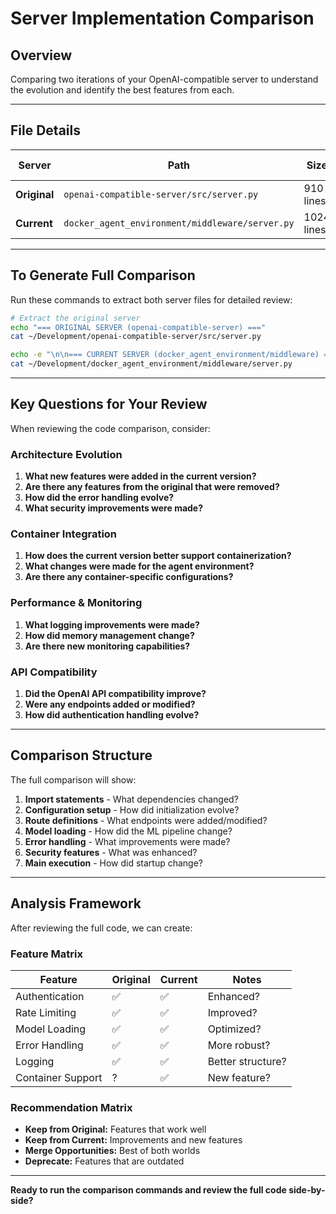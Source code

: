 # Server Implementation Comparison

## Overview
Comparing two iterations of your OpenAI-compatible server to understand the evolution and identify the best features from each.

---

## File Details

| Server | Path | Size | Last Modified | Status |
|--------|------|------|---------------|--------|
| **Original** | `openai-compatible-server/src/server.py` | 910 lines | May 14, 2025 | First iteration |
| **Current** | `docker_agent_environment/middleware/server.py` | 1024 lines | May 28, 2025 | Enhanced version ✅ |

---

## To Generate Full Comparison

Run these commands to extract both server files for detailed review:

```bash
# Extract the original server
echo "=== ORIGINAL SERVER (openai-compatible-server) ==="
cat ~/Development/openai-compatible-server/src/server.py

echo -e "\n\n=== CURRENT SERVER (docker_agent_environment/middleware) ==="
cat ~/Development/docker_agent_environment/middleware/server.py
```

---

## Key Questions for Your Review

When reviewing the code comparison, consider:

### **Architecture Evolution**
1. **What new features were added in the current version?**
2. **Are there any features from the original that were removed?**
3. **How did the error handling evolve?**
4. **What security improvements were made?**

### **Container Integration**
1. **How does the current version better support containerization?**
2. **What changes were made for the agent environment?**
3. **Are there any container-specific configurations?**

### **Performance & Monitoring**
1. **What logging improvements were made?**
2. **How did memory management change?**
3. **Are there new monitoring capabilities?**

### **API Compatibility**
1. **Did the OpenAI API compatibility improve?**
2. **Were any endpoints added or modified?**
3. **How did authentication handling evolve?**

---

## Comparison Structure

The full comparison will show:

1. **Import statements** - What dependencies changed?
2. **Configuration setup** - How did initialization evolve?
3. **Route definitions** - What endpoints were added/modified?
4. **Model loading** - How did the ML pipeline change?
5. **Error handling** - What improvements were made?
6. **Security features** - What was enhanced?
7. **Main execution** - How did startup change?

---

## Analysis Framework

After reviewing the full code, we can create:

### **Feature Matrix**
| Feature | Original | Current | Notes |
|---------|----------|---------|-------|
| Authentication | ✅ | ✅ | Enhanced? |
| Rate Limiting | ✅ | ✅ | Improved? |
| Model Loading | ✅ | ✅ | Optimized? |
| Error Handling | ✅ | ✅ | More robust? |
| Logging | ✅ | ✅ | Better structure? |
| Container Support | ? | ✅ | New feature? |

### **Recommendation Matrix**
- **Keep from Original:** Features that work well
- **Keep from Current:** Improvements and new features  
- **Merge Opportunities:** Best of both worlds
- **Deprecate:** Features that are outdated

---

**Ready to run the comparison commands and review the full code side-by-side?**